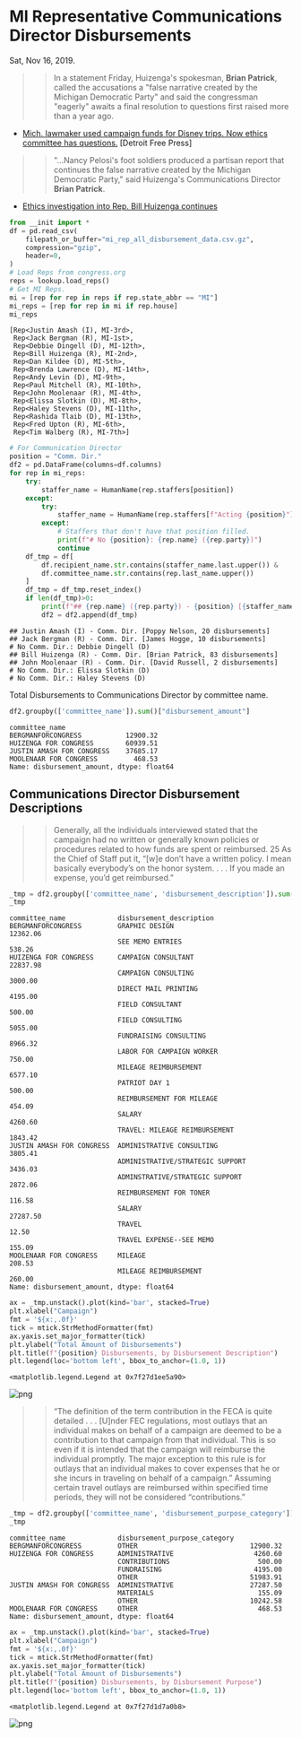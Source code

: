 # MI Representative Communications Director Disbursements

Sat, Nov 16, 2019.

>> In a statement Friday, Huizenga's spokesman, **Brian Patrick**, called the accusations a "false narrative created by the Michigan Democratic Party" and said the congressman "eagerly" awaits a final resolution to questions first raised more than a year ago.

- [Mich. lawmaker used campaign funds for Disney trips. Now ethics committee has questions.](https://www.freep.com/story/news/local/michigan/2019/11/15/rep-bill-huizenga-ethics-committee-campaign-spending/4201875002/) [Detroit Free Press]

>> "...Nancy Pelosi's foot soldiers produced a partisan report that continues the false narrative created by the Michigan Democratic Party," said Huizenga's Communications Director **Brian Patrick**. 

- [Ethics investigation into Rep. Bill Huizenga continues](https://www.wzzm13.com/article/news/politics/michigan-politics/ethics-investigation-bill-huizenga/69-979a822d-93e4-40f8-8934-aa76aeb1af83)


```python
from __init import *
df = pd.read_csv(
    filepath_or_buffer="mi_rep_all_disbursement_data.csv.gz",
    compression="gzip",
    header=0,
)
# Load Reps from congress.org
reps = lookup.load_reps()
# Get MI Reps.
mi = [rep for rep in reps if rep.state_abbr == "MI"]
mi_reps = [rep for rep in mi if rep.house]
mi_reps
```




    [Rep<Justin Amash (I), MI-3rd>,
     Rep<Jack Bergman (R), MI-1st>,
     Rep<Debbie Dingell (D), MI-12th>,
     Rep<Bill Huizenga (R), MI-2nd>,
     Rep<Dan Kildee (D), MI-5th>,
     Rep<Brenda Lawrence (D), MI-14th>,
     Rep<Andy Levin (D), MI-9th>,
     Rep<Paul Mitchell (R), MI-10th>,
     Rep<John Moolenaar (R), MI-4th>,
     Rep<Elissa Slotkin (D), MI-8th>,
     Rep<Haley Stevens (D), MI-11th>,
     Rep<Rashida Tlaib (D), MI-13th>,
     Rep<Fred Upton (R), MI-6th>,
     Rep<Tim Walberg (R), MI-7th>]




```python
# For Communication Director
position = "Comm. Dir."
df2 = pd.DataFrame(columns=df.columns)
for rep in mi_reps:
    try: 
        staffer_name = HumanName(rep.staffers[position])
    except:
        try:
            staffer_name = HumanName(rep.staffers[f"Acting {position}"])
        except:
            # Staffers that don't have that position filled.
            print(f"# No {position}: {rep.name} ({rep.party})")
            continue
    df_tmp = df[
        df.recipient_name.str.contains(staffer_name.last.upper()) &
        df.committee_name.str.contains(rep.last_name.upper())
    ]
    df_tmp = df_tmp.reset_index()
    if len(df_tmp)>0:
        print(f"## {rep.name} ({rep.party}) - {position} [{staffer_name}, {len(df_tmp)} disbursements]")
        df2 = df2.append(df_tmp)
```

    ## Justin Amash (I) - Comm. Dir. [Poppy Nelson, 20 disbursements]
    ## Jack Bergman (R) - Comm. Dir. [James Hogge, 10 disbursements]
    # No Comm. Dir.: Debbie Dingell (D)
    ## Bill Huizenga (R) - Comm. Dir. [Brian Patrick, 83 disbursements]
    ## John Moolenaar (R) - Comm. Dir. [David Russell, 2 disbursements]
    # No Comm. Dir.: Elissa Slotkin (D)
    # No Comm. Dir.: Haley Stevens (D)


Total Disbursements to Communications Director by committee name.


```python
df2.groupby(['committee_name']).sum()["disbursement_amount"]
```




    committee_name
    BERGMANFORCONGRESS           12900.32
    HUIZENGA FOR CONGRESS        60939.51
    JUSTIN AMASH FOR CONGRESS    37685.17
    MOOLENAAR FOR CONGRESS         468.53
    Name: disbursement_amount, dtype: float64



## Communications Director Disbursement Descriptions

>> Generally, all the individuals interviewed stated that the campaign had no written or generally known policies or procedures related to how funds are spent or reimbursed. 25 As the Chief of Staff put it, “[w]e don’t have a written policy. I mean basically everybody’s on the honor system. . . . If you made an expense, you’d get reimbursed.”


```python
_tmp = df2.groupby(['committee_name', 'disbursement_description']).sum()["disbursement_amount"]
_tmp
```




    committee_name             disbursement_description        
    BERGMANFORCONGRESS         GRAPHIC DESIGN                      12362.06
                               SEE MEMO ENTRIES                      538.26
    HUIZENGA FOR CONGRESS      CAMPAIGN CONSULTANT                 22837.98
                               CAMPAIGN CONSULTING                  3000.00
                               DIRECT MAIL PRINTING                 4195.00
                               FIELD CONSULTANT                      500.00
                               FIELD CONSULTING                     5055.00
                               FUNDRAISING CONSULTING               8966.32
                               LABOR FOR CAMPAIGN WORKER             750.00
                               MILEAGE REIMBURSEMENT                6577.10
                               PATRIOT DAY 1                         500.00
                               REIMBURSEMENT FOR MILEAGE             454.09
                               SALARY                               4260.60
                               TRAVEL: MILEAGE REIMBURSEMENT        1843.42
    JUSTIN AMASH FOR CONGRESS  ADMINISTRATIVE CONSULTING            3805.41
                               ADMINISTRATIVE/STRATEGIC SUPPORT     3436.03
                               ADMINSTRATIVE/STRATEGIC SUPPORT      2872.06
                               REIMBURSEMENT FOR TONER               116.58
                               SALARY                              27287.50
                               TRAVEL                                 12.50
                               TRAVEL EXPENSE--SEE MEMO              155.09
    MOOLENAAR FOR CONGRESS     MILEAGE                               208.53
                               MILEAGE REIMBURSEMENT                 260.00
    Name: disbursement_amount, dtype: float64




```python
ax = _tmp.unstack().plot(kind='bar', stacked=True)
plt.xlabel("Campaign")
fmt = '${x:,.0f}'
tick = mtick.StrMethodFormatter(fmt)
ax.yaxis.set_major_formatter(tick) 
plt.ylabel("Total Amount of Disbursements")
plt.title(f"{position} Disbursements, by Disbursement Description")
plt.legend(loc='bottom left', bbox_to_anchor=(1.0, 1))
```




    <matplotlib.legend.Legend at 0x7f27d1ee5a90>




![png](COMM_DIRECTOR_DISBURSEMENTS_files/COMM_DIRECTOR_DISBURSEMENTS_7_1.png)



>> “The definition of the term contribution in the FECA is quite detailed . . . [U]nder FEC regulations, most outlays that an individual makes on behalf of a campaign are deemed to be a contribution to that campaign from that individual. This is so even if it is intended that the campaign will reimburse the individual promptly. The major exception to this rule is for
outlays that an individual makes to cover expenses that he or she incurs in traveling on behalf of a campaign.” Assuming certain travel outlays are reimbursed within specified time periods, they will not be considered “contributions.”


```python
_tmp = df2.groupby(['committee_name', 'disbursement_purpose_category']).sum()["disbursement_amount"]
_tmp
```




    committee_name             disbursement_purpose_category
    BERGMANFORCONGRESS         OTHER                            12900.32
    HUIZENGA FOR CONGRESS      ADMINISTRATIVE                    4260.60
                               CONTRIBUTIONS                      500.00
                               FUNDRAISING                       4195.00
                               OTHER                            51983.91
    JUSTIN AMASH FOR CONGRESS  ADMINISTRATIVE                   27287.50
                               MATERIALS                          155.09
                               OTHER                            10242.58
    MOOLENAAR FOR CONGRESS     OTHER                              468.53
    Name: disbursement_amount, dtype: float64




```python
ax = _tmp.unstack().plot(kind='bar', stacked=True)
plt.xlabel("Campaign")
fmt = '${x:,.0f}'
tick = mtick.StrMethodFormatter(fmt)
ax.yaxis.set_major_formatter(tick) 
plt.ylabel("Total Amount of Disbursements")
plt.title(f"{position} Disbursements, by Disbursement Purpose")
plt.legend(loc='bottom left', bbox_to_anchor=(1.0, 1))
```




    <matplotlib.legend.Legend at 0x7f27d1d7a0b8>




![png](COMM_DIRECTOR_DISBURSEMENTS_files/COMM_DIRECTOR_DISBURSEMENTS_10_1.png)

